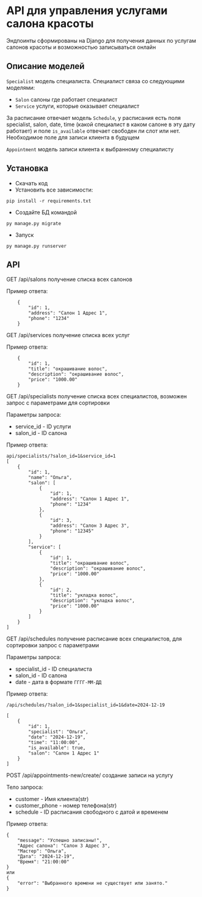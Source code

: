 # API для управления услугами салона красоты

Эндпоинты сформированы на Django для получения данных по услугам салонов красоты и возможностью записываться онлайн


## Описание моделей
`Specialist` модель специалиста. Специалист связа со следующими моделями:

- `Salon` салоны где работает специалист 
- `Service` услуги, которые оказывает специалист

За расписание отвечает модель `Schedule`, у расписания есть поля specialist, salon, date, time (какой специалист в каком салоне в эту дату работает) и поле `is_available` отвечает свободен ли слот или нет. Необходимое поле для записи клиента в будущем

`Appointment` модель записи клиента к выбранному специалисту

## Установка
- Скачать код
- Установить все зависимости:
```
pip install -r requirements.txt
```
- Создайте БД командой
``` 
py manage.py migrate
```
- Запуск
```
py manage.py runserver
```

## API
GET /api/salons  получение списка всех салонов

Пример ответа:
```
    {
        "id": 1,
        "address": "Салон 1 Адрес 1",
        "phone": "1234"
    }
```

GET /api/services получение списка всех услуг

Пример ответа:
```
    {
        "id": 1,
        "title": "окрашивание волос",
        "description": "окрашивание волос",
        "price": "1000.00"
    }
```

GET /api/specialists получение списка всех специалистов, возможен запрос с параметрами для сортировки

Параметры запроса:
- service_id - ID услуги
- salon_id - ID салона

Пример ответа:
``` 
api/specialists/?salon_id=1&service_id=1
[    
    {
        "id": 1,
        "name": "Ольга",
        "salon": [
            {
                "id": 1,
                "address": "Салон 1 Адрес 1",
                "phone": "1234"
            },
            {
                "id": 3,
                "address": "Салон 3 Адрес 3",
                "phone": "12345"
            }
        ],
        "service": [
            {
                "id": 1,
                "title": "окрашивание волос",
                "description": "окрашивание волос",
                "price": "1000.00"
            },
            {
                "id": 2,
                "title": "укладка волос",
                "description": "укладка волос",
                "price": "1000.00"
            }
        ]
    }
]
```

GET /api/schedules получение расписание всех специалистов, для сортировки запрос с параметрами

Параметры запроса:
- specialist_id - ID специалиста
- salon_id - ID салона
- date - дата в формате `ГГГГ-ММ-ДД`

Пример ответа:
```
/api/schedules/?salon_id=1&specialist_id=1&date=2024-12-19

[
    {
        "id": 1,
        "specialist": "Ольга",
        "date": "2024-12-19",
        "time": "11:00:00",
        "is_available": true,
        "salon": "Салон 1 Адрес 1"
    }
]
```

POST /api/appointments-new/create/ создание записи на услугу

Тело запроса:
- customer - Имя клиента(str)
- customer_phone - номер телефона(str)
- schedule - ID расписания свободного с датой и временем

Пример ответа:
```
{
    "message": "Успешно записаны!",
    "Адрес салона": "Салон 3 Адрес 3",
    "Мастер": "Ольга",
    "Дата": "2024-12-19",
    "Время": "21:00:00"
}
или 
{
    "error": "Выбранного времени не существует или занято."
}
```

